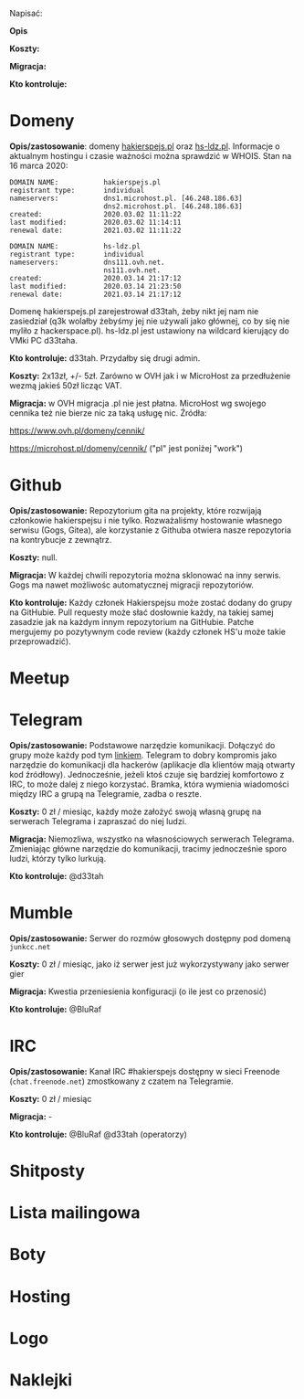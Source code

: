 Napisać:

**Opis**

**Koszty:**

**Migracja:**

**Kto kontroluje:**

# Domeny

**Opis/zastosowanie**: domeny [hakierspejs.pl](https://whois.domaintools.com/hakierspejs.pl) oraz [hs-ldz.pl](https://whois.domaintools.com/hs-ldz.pl). Informacje o aktualnym hostingu i czasie ważności można sprawdzić w WHOIS. Stan na 16 marca 2020:

```
DOMAIN NAME:           hakierspejs.pl 
registrant type:       individual 
nameservers:           dns1.microhost.pl. [46.248.186.63] 
                       dns2.microhost.pl. [46.248.186.63] 
created:               2020.03.02 11:11:22 
last modified:         2020.03.02 11:14:11 
renewal date:          2021.03.02 11:11:22 
```

```
DOMAIN NAME:           hs-ldz.pl 
registrant type:       individual 
nameservers:           dns111.ovh.net.  
                       ns111.ovh.net.  
created:               2020.03.14 21:17:12 
last modified:         2020.03.14 21:23:50 
renewal date:          2021.03.14 21:17:12 
```

Domenę hakierspejs.pl zarejestrował d33tah, żeby nikt jej nam nie zasiedział (q3k wolałby żebyśmy jej nie używali jako głównej, co by się nie myliło z hackerspace.pl). hs-ldz.pl jest ustawiony na wildcard kierujący do VMki PC d33taha.

**Kto kontroluje:** d33tah. Przydałby się drugi admin.

**Koszty:** 2x13zł, +/- 5zł. Zarówno w OVH jak i w MicroHost za przedłużenie wezmą jakieś 50zł licząc VAT.

**Migracja:** w OVH migracja .pl nie jest płatna. MicroHost wg swojego cennika też nie bierze nic za taką usługę nic. Źródła:

https://www.ovh.pl/domeny/cennik/

https://microhost.pl/domeny/cennik/ ("pl" jest poniżej "work")

# Github

**Opis/zastosowanie:** Repozytorium gita na projekty, które rozwijają członkowie hakierspejsu i nie tylko. Rozważaliśmy hostowanie własnego serwisu (Gogs, Gitea), ale korzystanie z Githuba otwiera nasze repozytoria na kontrybucje z zewnątrz.

**Koszty:** null.

**Migracja:** W każdej chwili repozytoria można sklonować na inny serwis. Gogs ma nawet możliwośc automatycznej migracji repozytoriów.

**Kto kontroluje:** Każdy członek Hakierspejsu może zostać dodany do grupy na GitHubie. Pull requesty może słać dosłownie każdy, na takiej samej zasadzie jak na każdym innym repozytorium na GitHubie. Patche mergujemy po pozytywnym code review (każdy członek HS'u może takie przeprowadzić).

# Meetup

# Telegram

**Opis/zastosowanie:** Podstawowe narzędzie komunikacji. Dołączyć do grupy może każdy pod tym [linkiem](https://t.me/hakierspejs). Telegram to dobry kompromis jako narzędzie do komunikacji dla hackerów (aplikacje dla klientów mają otwarty kod źródłowy). Jednocześnie, jeżeli ktoś czuje się bardziej komfortowo z IRC, to może dalej z niego korzystać. Bramka, która wymienia wiadomości między IRC a grupą na Telegramie, zadba o reszte.

**Koszty:** 0 zł / miesiąc, każdy może założyć swoją własną grupę na serwerach Telegrama i zapraszać do niej ludzi.

**Migracja:** Niemozliwa, wszystko na własnościowych serwerach Telegrama. Zmieniając główne narzędzie do komunikacji, tracimy jednocześnie sporo ludzi, którzy tylko lurkują.

**Kto kontroluje:** @d33tah

# Mumble
**Opis/zastosowanie:** Serwer do rozmów głosowych dostępny pod domeną `junkcc.net`

**Koszty:** 0 zł / miesiąc, jako iż serwer jest już wykorzystywany jako serwer gier

**Migracja:** Kwestia przeniesienia konfiguracji (o ile jest co przenosić)

**Kto kontroluje:** @BluRaf

# IRC
**Opis/zastosowanie:** Kanał IRC #hakierspejs dostępny w sieci Freenode (`chat.freenode.net`) zmostkowany z czatem na Telegramie.

**Koszty:** 0 zł / miesiąc

**Migracja:** -

**Kto kontroluje:** @BluRaf @d33tah (operatorzy)

# Shitposty

# Lista mailingowa

# Boty

# Hosting

# Logo

# Naklejki
